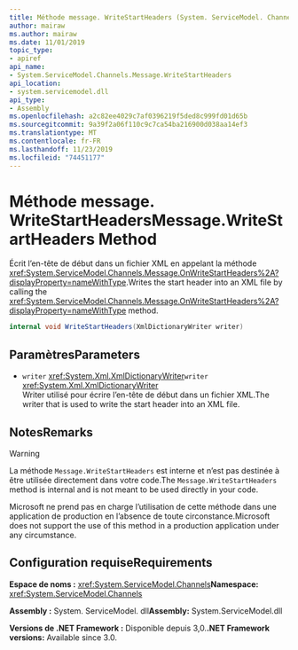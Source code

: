 ```yaml
---
title: Méthode message. WriteStartHeaders (System. ServiceModel. Channels)
author: mairaw
ms.author: mairaw
ms.date: 11/01/2019
topic_type:
- apiref
api_name:
- System.ServiceModel.Channels.Message.WriteStartHeaders
api_location:
- system.servicemodel.dll
api_type:
- Assembly
ms.openlocfilehash: a2c82ee4029c7af0396219f5ded8c999fd01d65b
ms.sourcegitcommit: 9a39f2a06f110c9c7ca54ba216900d038aa14ef3
ms.translationtype: MT
ms.contentlocale: fr-FR
ms.lasthandoff: 11/23/2019
ms.locfileid: "74451177"
---
```

# <a name="messagewritestartheaders-method"></a><span data-ttu-id="ccf1d-102">Méthode message. WriteStartHeaders</span><span class="sxs-lookup"><span data-stu-id="ccf1d-102">Message.WriteStartHeaders Method</span></span>

<span data-ttu-id="ccf1d-103">Écrit l’en-tête de début dans un fichier XML en appelant la méthode <xref:System.ServiceModel.Channels.Message.OnWriteStartHeaders%2A?displayProperty=nameWithType>.</span><span class="sxs-lookup"><span data-stu-id="ccf1d-103">Writes the start header into an XML file by calling the <xref:System.ServiceModel.Channels.Message.OnWriteStartHeaders%2A?displayProperty=nameWithType> method.</span></span>

```csharp
internal void WriteStartHeaders(XmlDictionaryWriter writer)
```

## <a name="parameters"></a><span data-ttu-id="ccf1d-104">Paramètres</span><span class="sxs-lookup"><span data-stu-id="ccf1d-104">Parameters</span></span>

- <span data-ttu-id="ccf1d-105">`writer` <xref:System.Xml.XmlDictionaryWriter></span><span class="sxs-lookup"><span data-stu-id="ccf1d-105">`writer` <xref:System.Xml.XmlDictionaryWriter></span></span>\
  <span data-ttu-id="ccf1d-106">Writer utilisé pour écrire l’en-tête de début dans un fichier XML.</span><span class="sxs-lookup"><span data-stu-id="ccf1d-106">The writer that is used to write the start header into an XML file.</span></span>

## <a name="remarks"></a><span data-ttu-id="ccf1d-107">Notes</span><span class="sxs-lookup"><span data-stu-id="ccf1d-107">Remarks</span></span>

> [!WARNING]
> <span data-ttu-id="ccf1d-108">La méthode `Message.WriteStartHeaders` est interne et n’est pas destinée à être utilisée directement dans votre code.</span><span class="sxs-lookup"><span data-stu-id="ccf1d-108">The `Message.WriteStartHeaders` method is internal and is not meant to be used directly in your code.</span></span>
>
> <span data-ttu-id="ccf1d-109">Microsoft ne prend pas en charge l’utilisation de cette méthode dans une application de production en l’absence de toute circonstance.</span><span class="sxs-lookup"><span data-stu-id="ccf1d-109">Microsoft does not support the use of this method in a production application under any circumstance.</span></span>

## <a name="requirements"></a><span data-ttu-id="ccf1d-110">Configuration requise</span><span class="sxs-lookup"><span data-stu-id="ccf1d-110">Requirements</span></span>

<span data-ttu-id="ccf1d-111">**Espace de noms :** <xref:System.ServiceModel.Channels></span><span class="sxs-lookup"><span data-stu-id="ccf1d-111">**Namespace:** <xref:System.ServiceModel.Channels></span></span>

<span data-ttu-id="ccf1d-112">**Assembly :** System. ServiceModel. dll</span><span class="sxs-lookup"><span data-stu-id="ccf1d-112">**Assembly:** System.ServiceModel.dll</span></span>

<span data-ttu-id="ccf1d-113">**Versions de .NET Framework :** Disponible depuis 3,0.</span><span class="sxs-lookup"><span data-stu-id="ccf1d-113">**.NET Framework versions:** Available since 3.0.</span></span>
